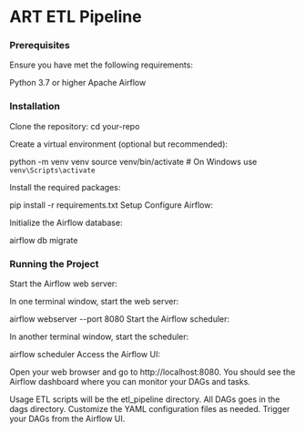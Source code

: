 # ART ETL Pipeline

### Prerequisites
Ensure you have met the following requirements:

Python 3.7 or higher
Apache Airflow

### Installation
Clone the repository:
cd your-repo

Create a virtual environment (optional but recommended):

python -m venv venv
source venv/bin/activate  # On Windows use `venv\Scripts\activate`

Install the required packages:

pip install -r requirements.txt
Setup
Configure Airflow:

Initialize the Airflow database:

airflow db migrate

### Running the Project
Start the Airflow web server:

In one terminal window, start the web server:

airflow webserver --port 8080
Start the Airflow scheduler:

In another terminal window, start the scheduler:

airflow scheduler
Access the Airflow UI:

Open your web browser and go to http://localhost:8080. You should see the Airflow dashboard where you can monitor your DAGs and tasks.

Usage
ETL scripts will be the etl_pipeline directory.
All DAGs goes in the dags directory.
Customize the YAML configuration files as needed.
Trigger your DAGs from the Airflow UI.
